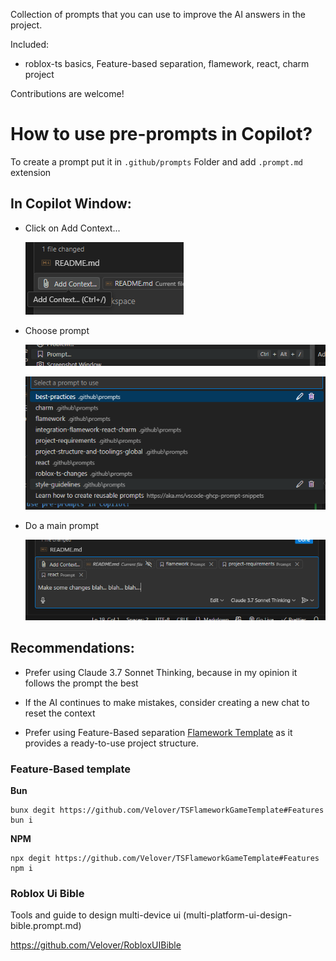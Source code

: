 Collection of prompts that you can use to improve the AI answers in the project.

Included:

- roblox-ts basics, Feature-based separation, flamework, react, charm project

Contributions are welcome!

# How to use pre-prompts in Copilot?

To create a prompt put it in `.github/prompts` Folder and add `.prompt.md` extension

## In Copilot Window:

- Click on Add Context...

  ![Add Context...](img/AddContext.png)

- Choose prompt

  ![Prompt Selection](img/PromptSelection.png)

  ![Prompt List](img/PromptsList.png)

- Do a main prompt

  ![Making a main prompt](img/MainPrompt.png)

## Recommendations:

- Prefer using Claude 3.7 Sonnet Thinking, because in my opinion it follows the prompt the best

- If the AI continues to make mistakes, consider creating a new chat to reset the context

- Prefer using Feature-Based separation [Flamework Template](https://github.com/Velover/TSFlameworkGameTemplate) as it provides a ready-to-use project structure.

### Feature-Based template

**Bun**

```console
bunx degit https://github.com/Velover/TSFlameworkGameTemplate#Features
bun i
```

**NPM**

```console
npx degit https://github.com/Velover/TSFlameworkGameTemplate#Features
npm i
```

### Roblox Ui Bible

Tools and guide to design multi-device ui (multi-platform-ui-design-bible.prompt.md)

https://github.com/Velover/RobloxUIBible
